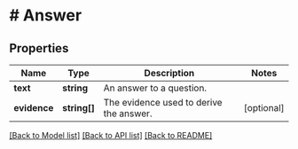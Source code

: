 # # Answer

## Properties

Name | Type | Description | Notes
------------ | ------------- | ------------- | -------------
**text** | **string** | An answer to a question. |
**evidence** | **string[]** | The evidence used to derive the answer. | [optional]

[[Back to Model list]](../../README.md#models) [[Back to API list]](../../README.md#endpoints) [[Back to README]](../../README.md)
